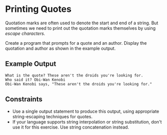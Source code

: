 # Printing Quotes

Quotation marks are often used to denote the start and end of a string. But sometimes we need to print
out the quotation marks themselves by using _escape_ _characters_.

Create a program that prompts for a quote and an author. Display the quotation and author as shown in the
example output.

## Example Output

```
What is the quote? These aren't the droids you're looking for.
Who said it? Obi-Wan Kenobi
Obi-Wan Kenobi says, "These aren't the droids you're looking for."
```

## Constraints

- Use a single output statement to produce this output, using appropriate string-escaping
  techniques for quotes.
- If your language supports string interpolation or string substitution, don't use it for
  this exercise. Use string concatenation instead.
